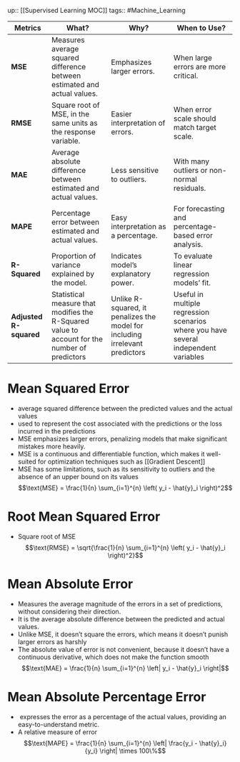 up:: [[Supervised Learning MOC]]
tags:: #Machine_Learning 

| **Metrics**         | **What?**                                                                       | **Why?**                                                 | **When to Use?**                                                    |
|---------------------|---------------------------------------------------------------------------------|----------------------------------------------------------|---------------------------------------------------------------------|
| **MSE**             | Measures average squared difference between estimated and actual values.        | Emphasizes larger errors.                                 | When large errors are more critical.                                |
| **RMSE**            | Square root of MSE, in the same units as the response variable.                 | Easier interpretation of errors.                          | When error scale should match target scale.                         |
| **MAE**             | Average absolute difference between estimated and actual values.                | Less sensitive to outliers.                               | With many outliers or non-normal residuals.                         |
| **MAPE**            | Percentage error between estimated and actual values.                           | Easy interpretation as a percentage.                      | For forecasting and percentage-based error analysis.                |
| **R-Squared**       | Proportion of variance explained by the model.                                  | Indicates model’s explanatory power.                      | To evaluate linear regression models’ fit.                          |
| **Adjusted R-squared** | Statistical measure that modifies the R-Squared value to account for the number of predictors | Unlike R-squared, it penalizes the model for including irrelevant predictors | Useful in multiple regression scenarios where you have several independent variables |
# Mean Squared Error
- average squared difference between the predicted values and the actual values
- used to represent the cost associated with the predictions or the loss incurred in the predictions
- MSE emphasizes larger errors, penalizing models that make significant mistakes more heavily.
- MSE is a continuous and differentiable function, which makes it well-suited for optimization techniques such as [[Gradient Descent]]
- MSE has some limitations, such as its sensitivity to outliers and the absence of an upper bound on its values
$$\text{MSE} = \frac{1}{n} \sum_{i=1}^{n} \left( y_i - \hat{y}_i \right)^2$$

# Root Mean Squared Error
- Square root of MSE
$$\text{RMSE} = \sqrt{\frac{1}{n} \sum_{i=1}^{n} \left( y_i - \hat{y}_i \right)^2}$$
# Mean Absolute Error
- Measures the average magnitude of the errors in a set of predictions, without considering their direction.
- It is the average absolute difference between the predicted and actual values. 
- Unlike MSE, it doesn’t square the errors, which means it doesn’t punish larger errors as harshly
- The absolute value of error is not convenient, because it doesn’t have a continuous derivative, which does not make the function smooth
$$\text{MAE} = \frac{1}{n} \sum_{i=1}^{n} \left| y_i - \hat{y}_i \right|$$
# Mean Absolute Percentage Error
-  expresses the error as a percentage of the actual values, providing an easy-to-understand metric.
- A relative measure of error
$$\text{MAPE} = \frac{1}{n} \sum_{i=1}^{n} \left| \frac{y_i - \hat{y}_i}{y_i} \right| \times 100\%$$
